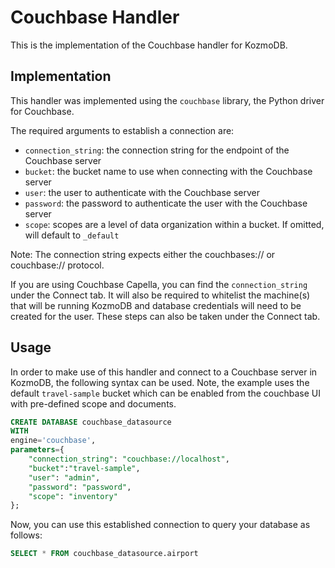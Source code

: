 # Couchbase Handler

This is the implementation of the Couchbase handler for KozmoDB.

## Implementation

This handler was implemented using the `couchbase` library, the Python driver for Couchbase.

The required arguments to establish a connection are:

* `connection_string`: the connection string for the endpoint of the Couchbase server
* `bucket`: the bucket name to use when connecting with the Couchbase server
* `user`: the user to authenticate with the Couchbase server
* `password`: the password to authenticate the user with the Couchbase server
* `scope`:  scopes are a level of data organization within a bucket. If omitted, will default to `_default`

Note: The connection string expects either the couchbases:// or couchbase:// protocol.

If you are using Couchbase Capella, you can find the `connection_string` under the Connect tab.
It will also be required to whitelist the machine(s) that will be running KozmoDB and database credentials will need to be created for the user. These steps can also be taken under the Connect tab.

## Usage

In order to make use of this handler and connect to a Couchbase server in KozmoDB, the following syntax can be used. Note, the example uses the default `travel-sample` bucket which can be enabled from the couchbase UI with pre-defined scope and documents. 

```sql
CREATE DATABASE couchbase_datasource
WITH
engine='couchbase',
parameters={
    "connection_string": "couchbase://localhost",
    "bucket":"travel-sample",
    "user": "admin",
    "password": "password",
    "scope": "inventory"
};
```

Now, you can use this established connection to query your database as follows:

```sql
SELECT * FROM couchbase_datasource.airport
```